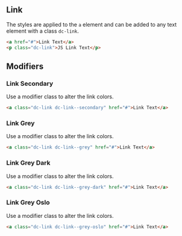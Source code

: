 ## Link

The styles are applied to the `a` element and can be added to any text element with a class `dc-link`.
```html
<a href="#">Link Text</a>
<p class="dc-link">JS Link Text</p>
```

## Modifiers

### Link Secondary
Use a modifier class to alter the link colors. 
```html
<a class="dc-link dc-link--secondary" href="#">Link Text</a>
```

### Link Grey
Use a modifier class to alter the link colors. 
```html
<a class="dc-link dc-link--grey" href="#">Link Text</a>
```

### Link Grey Dark
Use a modifier class to alter the link colors. 
```html
<a class="dc-link dc-link--grey-dark" href="#">Link Text</a>
```

### Link Grey Oslo
Use a modifier class to alter the link colors. 
```html
<a class="dc-link dc-link--grey-oslo" href="#">Link Text</a>
```
